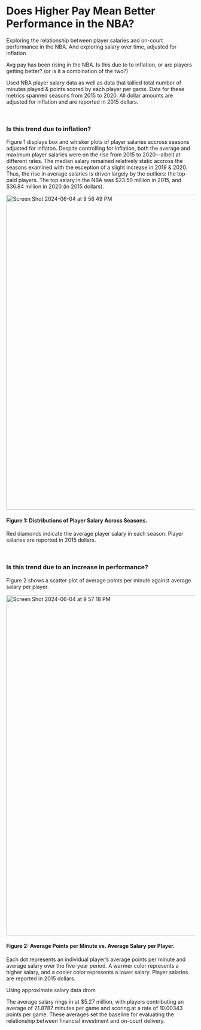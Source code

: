 # Does Higher Pay Mean Better Performance in the NBA?
Exploring the relationship between player salaries and on-court performance in the NBA.
And exploring salary over time, adjusted for inflation

Avg pay has been rising in the NBA.  Is this  due to to inflation, or are players getting better? (or is it a combination of the two?)

Used NBA player salary data as well as data that tallied total number of minutes played & points scored by each player per game.
Data for these metrics spanned seasons from 2015 to 2020.
All dollar amounts are adjusted for inflation and are reported in 2015 dollars. 

</br>

### Is this trend due to inflation?

Figure 1 displays box and whisker plots of player salaries accross seasons adjusted for inflaton.
Despite controlling for inflation, both the average and maximum player salaries were on the rise from 2015 to 2020—albeit at different rates. 
The median salary remained relatively static accross the seasons examined with the esception of a slight increase in 2019 & 2020.  Thus, the rise in average salaries is driven largely by the outliers: the top-paid players. The top salary in the NBA was $23.50 million in 2015, and $36.84 million in 2020 (in 2015 dollars). 


<img width="841" alt="Screen Shot 2024-06-04 at 9 56 49 PM" src="https://github.com/camilledamore/Pay-vs-Performance-in-NBA/assets/157072047/7104f68c-d16f-44b4-9c99-71419479509d">

#### Figure 1: Distributions of Player Salary Across Seasons. 
Red diamonds indicate the average player salary in each season. Player salaries are reported in 2015 dollars.

</br>

### Is this trend due to an increase in performance? 

Figure 2 shows a scatter plot of average points per minute against average salary per player. 

<img width="909" alt="Screen Shot 2024-06-04 at 9 57 18 PM" src="https://github.com/camilledamore/Pay-vs-Performance-in-NBA/assets/157072047/39e9fca7-30f7-4969-ae93-645c96803067">

#### Figure 2: Average Points per Minute vs. Average Salary per Player.
Each dot represents an individual player’s average points per minute and average salary over the five-year period. A warmer color represents a higher salary, and a cooler color represents a lower salary. Player salaries are reported in 2015 dollars.


Using approximate salary data drom 

The average salary rings in at $5.27 million, with players contributing an average of 21.8787 minutes per game and scoring at a rate of 10.00343 points per game. These averages set the baseline for evaluating the relationship between financial investment and on-court delivery.
